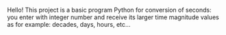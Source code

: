 Hello! This project is a basic program Python for conversion of seconds:
you enter with integer number and receive its larger time magnitude
values as for example: decades, days, hours, etc...
